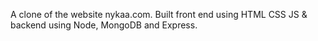 A clone of the website nykaa.com. Built front end using HTML CSS JS & backend using Node, MongoDB and Express.
